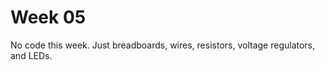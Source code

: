 Week 05
=======

No code this week. Just breadboards, wires, resistors, voltage regulators, and LEDs.